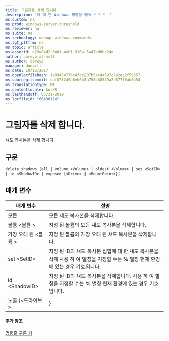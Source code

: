 ```yaml
---
title: 그림자를 삭제 합니다.
description: '에 대 한 Windows 명령을 항목 * * *- '
ms.custom: na
ms.prod: windows-server-threshold
ms.reviewer: na
ms.suite: na
ms.technology: manage-windows-commands
ms.tgt_pltfrm: na
ms.topic: article
ms.assetid: e29a84d2-04d1-4eb1-910a-5a47bddbc24d
author: coreyp-at-msft
ms.author: coreyp
manager: dongill
ms.date: 10/16/2017
ms.openlocfilehash: 1a0945477bc4fce907b5ec4a697c7a2ec2f59557
ms.sourcegitcommit: eaf071249b6eb6b1a758b38579a2d87710abfb54
ms.translationtype: MT
ms.contentlocale: ko-KR
ms.lasthandoff: 05/31/2019
ms.locfileid: "66436114"
---
```

# <a name="delete-shadows"></a>그림자를 삭제 합니다.



섀도 복사본을 삭제 합니다.

## <a name="syntax"></a>구문

```
delete shadows [all | volume <Volume> | oldest <Volume> | set <SetID> | id <ShadowID> | exposed {<Drive> | <MountPoint>}]
```

## <a name="parameters"></a>매개 변수

|     매개 변수     |                                                                             설명                                                                              |
|-------------------|----------------------------------------------------------------------------------------------------------------------------------------------------------------------|
|        모든        |                                                                      모든 섀도 복사본을 삭제합니다.                                                                      |
| 볼륨 \<볼륨 >  |                                                            지정 된 볼륨의 모든 섀도 복사본을 삭제합니다.                                                            |
| 가장 오래 된 \<볼륨 >  |                                                         지정 된 볼륨의 가장 오래 된 섀도 복사본을 삭제합니다.                                                          |
|   set \<SetID>    | 지정 된 ID의 섀도 복사본 집합에 대 한 섀도 복사본을 삭제 사용 하 여 별칭을 지정할 수는 **%** 별칭 현재 환경에 있는 경우 기호입니다. |
|  id \<ShadowID>   |              지정 된 ID의 섀도 복사본을 삭제합니다. 사용 하 여 별칭을 지정할 수는 **%** 별칭 현재 환경에 있는 경우 기호입니다.               |
| 노출 {\<드라이브 > |                                                                            <MountPoint>}                                                                             |

#### <a name="additional-references"></a>추가 참조

[명령줄 구문 키](command-line-syntax-key.md)